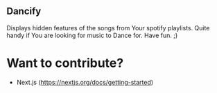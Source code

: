 ## Dancify

Displays hidden features of the songs from Your spotify playlists.
Quite handy if You are looking for music to Dance for. Have fun. ;)

# Want to contribute?
- Next.js (https://nextjs.org/docs/getting-started)

